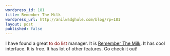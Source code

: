 ```yaml
---
wordpress_id: 181
title: Remember The Milk
wordpress_url: http://anilwadghule.com/blog/?p=181
layout: post
published: false
---
```

<img alt="" src="http://www.rememberthemilk.com/img/logo.png" border="0" /><br />I have found a great <span style="color:#800000;">to do list</span> manager. It is <a href="http://www.rememberthemilk.com/">Remember The Milk</a>. It has cool interface. It is free. It has lot of other features. Go check it out!
